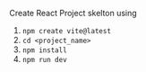 Create React Project skelton using 
1. `npm create vite@latest`
2. `cd <project_name>`
3. `npm install`
4. `npm run dev`
